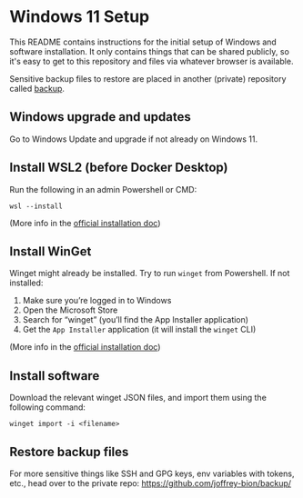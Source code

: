 # Windows 11 Setup

This README contains instructions for the initial setup of Windows and software installation.
It only contains things that can be shared publicly, so it's easy to get to this repository and files via whatever browser is available.

Sensitive backup files to restore are placed in another (private) repository called [backup](https://github.com/joffrey-bion/backup).

## Windows upgrade and updates

Go to Windows Update and upgrade if not already on Windows 11.

## Install WSL2 (before Docker Desktop)

Run the following in an admin Powershell or CMD:

```
wsl --install
```

(More info in the [official installation doc](https://docs.microsoft.com/en-us/windows/wsl/install))

## Install WinGet

Winget might already be installed. Try to run `winget` from Powershell. If not installed:

1. Make sure you’re logged in to Windows
2. Open the Microsoft Store
3. Search for “winget” (you’ll find the App Installer application)
4. Get the `App Installer` application (it will install the `winget` CLI)

(More info in the [official installation doc](https://learn.microsoft.com/en-us/windows/package-manager/winget/))

## Install software

Download the relevant winget JSON files, and import them using the following command:
```
winget import -i <filename>
```

## Restore backup files

For more sensitive things like SSH and GPG keys, env variables with tokens, etc., head over to the private repo:
https://github.com/joffrey-bion/backup/
